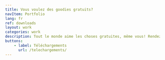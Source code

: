 ```yaml
---
title: Vous voulez des goodies gratuits?
navItem: Portfolio
lang: fr
ref: downloads
layout: work
categories: work
description: Tout le monde aime les choses gratuites, même vous! Rendez-vous sur ma page Téléchargements!
buttons:
    - label: Téléchargements
      url: /telechargements/
---
```

